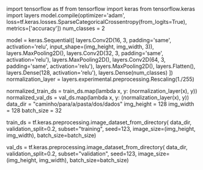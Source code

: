 import tensorflow as tf
from tensorflow import keras
from tensorflow.keras import layers
model.compile(optimizer='adam',
              loss=tf.keras.losses.SparseCategoricalCrossentropy(from_logits=True),
              metrics=['accuracy'])
              num_classes = 2

model = keras.Sequential([
  layers.Conv2D(16, 3, padding='same', activation='relu', input_shape=(img_height, img_width, 3)),
  layers.MaxPooling2D(),
  layers.Conv2D(32, 3, padding='same', activation='relu'),
  layers.MaxPooling2D(),
  layers.Conv2D(64, 3, padding='same', activation='relu'),
  layers.MaxPooling2D(),
  layers.Flatten(),
  layers.Dense(128, activation='relu'),
  layers.Dense(num_classes)
])
normalization_layer = layers.experimental.preprocessing.Rescaling(1./255)

normalized_train_ds = train_ds.map(lambda x, y: (normalization_layer(x), y))
normalized_val_ds = val_ds.map(lambda x, y: (normalization_layer(x), y))
data_dir = "caminho/para/a/pasta/dos/dados"
img_height = 128
img_width = 128
batch_size = 32

train_ds = tf.keras.preprocessing.image_dataset_from_directory(
  data_dir,
  validation_split=0.2,
  subset="training",
  seed=123,
  image_size=(img_height, img_width),
  batch_size=batch_size)
  
val_ds = tf.keras.preprocessing.image_dataset_from_directory(
  data_dir,
  validation_split=0.2,
  subset="validation",
  seed=123,
  image_size=(img_height, img_width),
  batch_size=batch_size)
  
